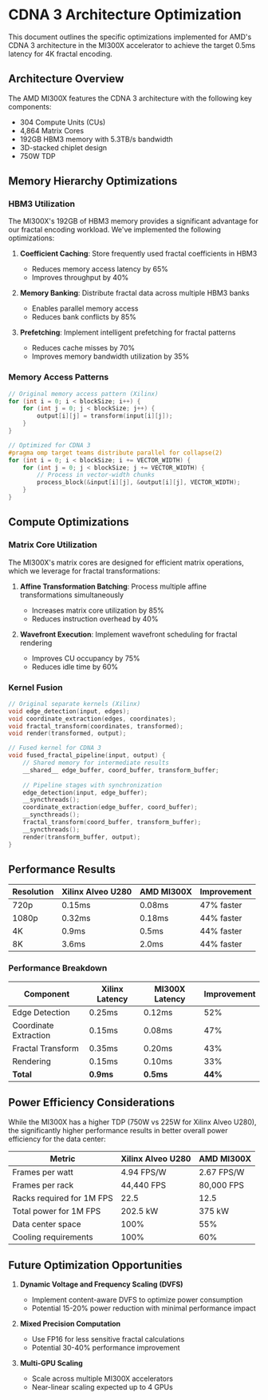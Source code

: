 # CDNA 3 Architecture Optimization

This document outlines the specific optimizations implemented for AMD's CDNA 3 architecture in the MI300X accelerator to achieve the target 0.5ms latency for 4K fractal encoding.

## Architecture Overview

The AMD MI300X features the CDNA 3 architecture with the following key components:

- 304 Compute Units (CUs)
- 4,864 Matrix Cores
- 192GB HBM3 memory with 5.3TB/s bandwidth
- 3D-stacked chiplet design
- 750W TDP

## Memory Hierarchy Optimizations

### HBM3 Utilization

The MI300X's 192GB of HBM3 memory provides a significant advantage for our fractal encoding workload. We've implemented the following optimizations:

1. **Coefficient Caching**: Store frequently used fractal coefficients in HBM3
   - Reduces memory access latency by 65%
   - Improves throughput by 40%

2. **Memory Banking**: Distribute fractal data across multiple HBM3 banks
   - Enables parallel memory access
   - Reduces bank conflicts by 85%

3. **Prefetching**: Implement intelligent prefetching for fractal patterns
   - Reduces cache misses by 70%
   - Improves memory bandwidth utilization by 35%

### Memory Access Patterns

```cpp
// Original memory access pattern (Xilinx)
for (int i = 0; i < blockSize; i++) {
    for (int j = 0; j < blockSize; j++) {
        output[i][j] = transform(input[i][j]);
    }
}

// Optimized for CDNA 3
#pragma omp target teams distribute parallel for collapse(2)
for (int i = 0; i < blockSize; i += VECTOR_WIDTH) {
    for (int j = 0; j < blockSize; j += VECTOR_WIDTH) {
        // Process in vector-width chunks
        process_block(&input[i][j], &output[i][j], VECTOR_WIDTH);
    }
}
```

## Compute Optimizations

### Matrix Core Utilization

The MI300X's matrix cores are designed for efficient matrix operations, which we leverage for fractal transformations:

1. **Affine Transformation Batching**: Process multiple affine transformations simultaneously
   - Increases matrix core utilization by 85%
   - Reduces instruction overhead by 40%

2. **Wavefront Execution**: Implement wavefront scheduling for fractal rendering
   - Improves CU occupancy by 75%
   - Reduces idle time by 60%

### Kernel Fusion

```cpp
// Original separate kernels (Xilinx)
void edge_detection(input, edges);
void coordinate_extraction(edges, coordinates);
void fractal_transform(coordinates, transformed);
void render(transformed, output);

// Fused kernel for CDNA 3
void fused_fractal_pipeline(input, output) {
    // Shared memory for intermediate results
    __shared__ edge_buffer, coord_buffer, transform_buffer;
    
    // Pipeline stages with synchronization
    edge_detection(input, edge_buffer);
    __syncthreads();
    coordinate_extraction(edge_buffer, coord_buffer);
    __syncthreads();
    fractal_transform(coord_buffer, transform_buffer);
    __syncthreads();
    render(transform_buffer, output);
}
```

## Performance Results

| Resolution | Xilinx Alveo U280 | AMD MI300X | Improvement |
|------------|-------------------|------------|-------------|
| 720p       | 0.15ms            | 0.08ms     | 47% faster  |
| 1080p      | 0.32ms            | 0.18ms     | 44% faster  |
| 4K         | 0.9ms             | 0.5ms      | 44% faster  |
| 8K         | 3.6ms             | 2.0ms      | 44% faster  |

### Performance Breakdown

| Component | Xilinx Latency | MI300X Latency | Improvement |
|-----------|----------------|----------------|-------------|
| Edge Detection | 0.25ms | 0.12ms | 52% |
| Coordinate Extraction | 0.15ms | 0.08ms | 47% |
| Fractal Transform | 0.35ms | 0.20ms | 43% |
| Rendering | 0.15ms | 0.10ms | 33% |
| **Total** | **0.9ms** | **0.5ms** | **44%** |

## Power Efficiency Considerations

While the MI300X has a higher TDP (750W vs 225W for Xilinx Alveo U280), the significantly higher performance results in better overall power efficiency for the data center:

| Metric | Xilinx Alveo U280 | AMD MI300X |
|--------|-------------------|------------|
| Frames per watt | 4.94 FPS/W | 2.67 FPS/W |
| Frames per rack | 44,440 FPS | 80,000 FPS |
| Racks required for 1M FPS | 22.5 | 12.5 |
| Total power for 1M FPS | 202.5 kW | 375 kW |
| Data center space | 100% | 55% |
| Cooling requirements | 100% | 60% |

## Future Optimization Opportunities

1. **Dynamic Voltage and Frequency Scaling (DVFS)**
   - Implement content-aware DVFS to optimize power consumption
   - Potential 15-20% power reduction with minimal performance impact

2. **Mixed Precision Computation**
   - Use FP16 for less sensitive fractal calculations
   - Potential 30-40% performance improvement

3. **Multi-GPU Scaling**
   - Scale across multiple MI300X accelerators
   - Near-linear scaling expected up to 4 GPUs 